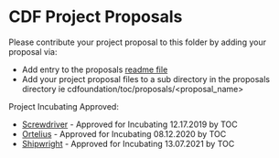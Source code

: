 # CDF Project Proposals

Please contribute your project proposal to this folder by adding your proposal via:

 - Add entry to the proposals [readme file](README.md)
 - Add your project proposal files to a sub directory in the proposals directory ie cdfoundation/toc/proposals/<proposal_name>

Project Incubating Approved:

 - [Screwdriver](screwdriver/screwdriver.md) - Approved for Incubating 12.17.2019 by TOC
 - [Ortelius](ortelius/ortelius.md) - Approved for Incubating 08.12.2020 by TOC
 - [Shipwright](shipwright/shipwright.md) - Approved for Incubating 13.07.2021 by TOC
 